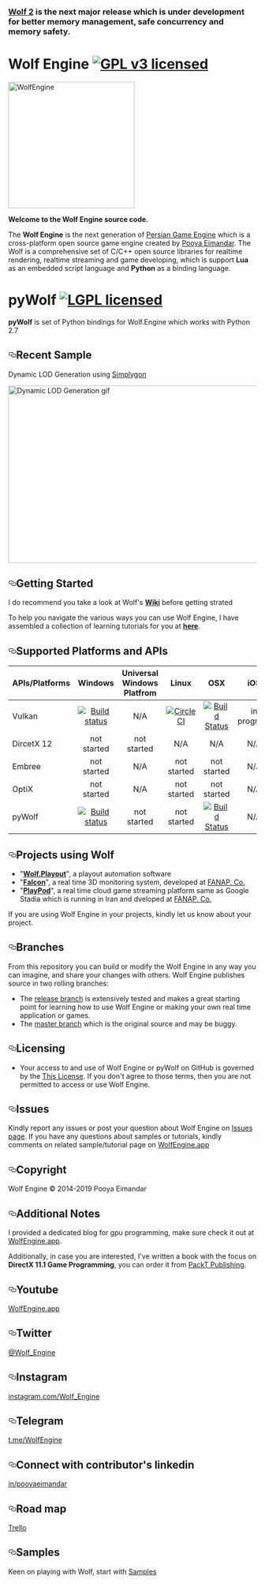 ### [Wolf 2](https://github.com/WolfEngine/Wolf.Engine/tree/2.0) is the next major release which is under development for better memory management, safe concurrency and memory safety.

# Wolf Engine [![GPL v3 licensed](https://img.shields.io/badge/License-GPL%20v3-blue.svg)](https://github.com/WolfEngine/Wolf.Engine/blob/master/LICENSE.md) 
<img src="https://raw.githubusercontent.com/PooyaEimandar/Wolf.Engine/master/Logo.png" width="256" height="256" alt="WolfEngine"/>
<p><b>Welcome to the Wolf Engine source code.</b></p> 
<p>The&nbsp;<b>Wolf Engine</b>&nbsp;is the next
generation of&nbsp;<a href="https://persianengine.codeplex.com/">Persian Game Engine</a>&nbsp;which is a
cross-platform open source game engine created by&nbsp;<a href="http://pooyaeimandar.com/">Pooya Eimandar</a>.
The Wolf is a comprehensive set of C/C++ open source libraries for realtime rendering, realtime streaming and game developing, which is support <b>Lua</b> as an embedded script language and <b>Python</b> as a binding language.</p>

<!--pyWolf-->
# pyWolf [![LGPL licensed](https://img.shields.io/badge/License-LGPL%20v3-blue.svg)](https://github.com/WolfEngine/Wolf.Engine/blob/master/LICENSE.md)
<p><b>pyWolf</b> is set of Python bindings for Wolf.Engine which works with Python 2.7</p>

<!--Recent Sample-->
<h2><a id="user-content-whatsnew" class="anchor" href="#whatsnew" aria-hidden="true"><svg aria-hidden="true" class="octicon octicon-link" height="16" version="1.1" viewBox="0 0 16 16" width="16"><path d="M4 9h1v1H4c-1.5 0-3-1.69-3-3.5S2.55 3 4 3h4c1.45 0 3 1.69 3 3.5 0 1.41-.91 2.72-2 3.25V8.59c.58-.45 1-1.27 1-2.09C10 5.22 8.98 4 8 4H4c-.98 0-2 1.22-2 2.5S3 9 4 9zm9-3h-1v1h1c1 0 2 1.22 2 2.5S13.98 12 13 12H9c-.98 0-2-1.22-2-2.5 0-.83.42-1.64 1-2.09V6.25c-1.09.53-2 1.84-2 3.25C6 11.31 7.55 13 9 13h4c1.45 0 3-1.69 3-3.5S14.5 6 13 6z"></path></svg></a>Recent Sample</h2>
<p>Dynamic LOD Generation using <a href="https://www.simplygon.com/" target="_blank">Simplygon</a></p>
<img src="https://raw.githubusercontent.com/WolfEngine/Wolf.Engine/master/samples/03_advances/07_lod/doc/view.gif" width="640" height="360" alt="Dynamic LOD Generation gif"/>

<!--Getting strated-->
<h2><a id="user-content-whatsnew" class="anchor" href="#whatsnew" aria-hidden="true"><svg aria-hidden="true" class="octicon octicon-link" height="16" version="1.1" viewBox="0 0 16 16" width="16"><path d="M4 9h1v1H4c-1.5 0-3-1.69-3-3.5S2.55 3 4 3h4c1.45 0 3 1.69 3 3.5 0 1.41-.91 2.72-2 3.25V8.59c.58-.45 1-1.27 1-2.09C10 5.22 8.98 4 8 4H4c-.98 0-2 1.22-2 2.5S3 9 4 9zm9-3h-1v1h1c1 0 2 1.22 2 2.5S13.98 12 13 12H9c-.98 0-2-1.22-2-2.5 0-.83.42-1.64 1-2.09V6.25c-1.09.53-2 1.84-2 3.25C6 11.31 7.55 13 9 13h4c1.45 0 3-1.69 3-3.5S14.5 6 13 6z"></path></svg></a>Getting Started</h2>
<p>I do recommend you take a look at Wolf's <b><a href="https://github.com/PooyaEimandar/Wolf.Engine/wiki" target="_blank">Wiki</a></b> before getting strated</p>
<p>To help you navigate the various ways you can use Wolf Engine, I have assembled a collection of learning tutorials for you at <a href="https://github.com/WolfEngine/Wolf.Engine/#samples"><b>here</b></a>.</p>

<!--Supported Platforms and APIs-->
<h2><a id="user-content-whatsnew" class="anchor" href="#whatsnew" aria-hidden="true"><svg aria-hidden="true" class="octicon octicon-link" height="16" version="1.1" viewBox="0 0 16 16" width="16"><path d="M4 9h1v1H4c-1.5 0-3-1.69-3-3.5S2.55 3 4 3h4c1.45 0 3 1.69 3 3.5 0 1.41-.91 2.72-2 3.25V8.59c.58-.45 1-1.27 1-2.09C10 5.22 8.98 4 8 4H4c-.98 0-2 1.22-2 2.5S3 9 4 9zm9-3h-1v1h1c1 0 2 1.22 2 2.5S13.98 12 13 12H9c-.98 0-2-1.22-2-2.5 0-.83.42-1.64 1-2.09V6.25c-1.09.53-2 1.84-2 3.25C6 11.31 7.55 13 9 13h4c1.45 0 3-1.69 3-3.5S14.5 6 13 6z"></path></svg></a>Supported Platforms and APIs</h2>


| APIs/Platforms |   Windows   | Universal Windows Platfrom |     Linux      |      OSX      |      iOS      |    Android    |
|----------------|:-----------:|:--------------------------:|:--------------:|:-------------:|:-------------:|:-------------:|
| Vulkan         |   [![Build status](https://ci.appveyor.com/api/projects/status/nrk0kn83tp1n47h3/branch/master?svg=true)](https://ci.appveyor.com/project/PooyaEimandar/wolf-engine/branch/master)  |            N/A             |   [![CircleCI](https://circleci.com/gh/WolfEngine/Wolf.Engine.svg?style=svg)](https://circleci.com/gh/WolfEngine/Wolf.Engine)  |    [![Build Status](https://travis-ci.org/WolfEngine/Wolf.Engine.svg?branch=master)](https://travis-ci.org/WolfEngine/Wolf.Engine)   |  in progress  |  in progress  |
| DircetX 12     | not started |         not started        |       N/A      |      N/A      |     N/A       |     N/A       |
| Embree         | not started |         N/A                |   not started  |  not started  |     N/A       |     N/A       |
| OptiX          | not started |         N/A                |   not started  |  not started  |     N/A       |     N/A       |
| pyWolf	       |   [![Build status](https://ci.appveyor.com/api/projects/status/5yy8wmj96yao3g0s?svg=true)](https://ci.appveyor.com/project/PooyaEimandar/wolf-engine-7lc14)  |         not started        |   not started  |    [![Build Status](https://travis-ci.org/WolfEngine/Wolf.Engine.svg?branch=master)](https://travis-ci.org/WolfEngine/Wolf.Engine)    |     N/A       |     N/A       |


<!--Projects-->
<h2><a id="user-content-projects" class="anchor" href="#projects" aria-hidden="true"><svg aria-hidden="true" class="octicon octicon-link" height="16" version="1.1" viewBox="0 0 16 16" width="16"><path d="M4 9h1v1H4c-1.5 0-3-1.69-3-3.5S2.55 3 4 3h4c1.45 0 3 1.69 3 3.5 0 1.41-.91 2.72-2 3.25V8.59c.58-.45 1-1.27 1-2.09C10 5.22 8.98 4 8 4H4c-.98 0-2 1.22-2 2.5S3 9 4 9zm9-3h-1v1h1c1 0 2 1.22 2 2.5S13.98 12 13 12H9c-.98 0-2-1.22-2-2.5 0-.83.42-1.64 1-2.09V6.25c-1.09.53-2 1.84-2 3.25C6 11.31 7.55 13 9 13h4c1.45 0 3-1.69 3-3.5S14.5 6 13 6z"></path></svg></a>Projects using Wolf</h2>
<ul>
<li>&quot;<a href="https://www.youtube.com/watch?v=EZSdEjBvuGY"><b>Wolf.Playout</b></a>&quot;, a playout automation software</li>
<li>&quot;<a href="https://youtu.be/ygpz35ddZ_4"><b>Falcon</b></a>&quot;, a real time 3D monitoring system, developed at <a href="https://fanap.ir/">FANAP. Co.</a></li>
<li>&quot;<a href="https://play.pod.land"><b>PlayPod</b></a>&quot;, a real time cloud game streaming platform same as Google Stadia which is running in Iran and dveloped at <a href="https://fanap.ir/">FANAP. Co.</a></li>
</ul>
<p>If you are using Wolf Engine in your projects, kindly let us know about your project.</p>

<!--Branches-->
<h2><a id="user-content-branches" class="anchor" href="#branches" aria-hidden="true"><svg aria-hidden="true" class="octicon octicon-link" height="16" version="1.1" viewBox="0 0 16 16" width="16"><path d="M4 9h1v1H4c-1.5 0-3-1.69-3-3.5S2.55 3 4 3h4c1.45 0 3 1.69 3 3.5 0 1.41-.91 2.72-2 3.25V8.59c.58-.45 1-1.27 1-2.09C10 5.22 8.98 4 8 4H4c-.98 0-2 1.22-2 2.5S3 9 4 9zm9-3h-1v1h1c1 0 2 1.22 2 2.5S13.98 12 13 12H9c-.98 0-2-1.22-2-2.5 0-.83.42-1.64 1-2.09V6.25c-1.09.53-2 1.84-2 3.25C6 11.31 7.55 13 9 13h4c1.45 0 3-1.69 3-3.5S14.5 6 13 6z"></path></svg></a>Branches</h2>
<p>From this repository you can build or modify the Wolf
Engine in any way you can imagine, and share your
changes with others. Wolf Engine publishes source in two rolling branches:</p>
<ul>
<li>The <a href="https://github.com/WolfEngine/Wolf.Engine/releases">release branch</a>&nbsp;is
extensively tested and makes a great starting point for learning how to use Wolf Engine or making your own real time application or games.</li>
<li>The&nbsp;<a href="https://github.com/WolfEngine/Wolf.Engine/tree/master">master branch</a> which is the original source and may be buggy.</li>
</ul>

<!--Licensing-->
<h2><a id="user-content-licensing" class="anchor" href="#licensing" aria-hidden="true"><svg aria-hidden="true" class="octicon octicon-link" height="16" version="1.1" viewBox="0 0 16 16" width="16"><path d="M4 9h1v1H4c-1.5 0-3-1.69-3-3.5S2.55 3 4 3h4c1.45 0 3 1.69 3 3.5 0 1.41-.91 2.72-2 3.25V8.59c.58-.45 1-1.27 1-2.09C10 5.22 8.98 4 8 4H4c-.98 0-2 1.22-2 2.5S3 9 4 9zm9-3h-1v1h1c1 0 2 1.22 2 2.5S13.98 12 13 12H9c-.98 0-2-1.22-2-2.5 0-.83.42-1.64 1-2.09V6.25c-1.09.53-2 1.84-2 3.25C6 11.31 7.55 13 9 13h4c1.45 0 3-1.69 3-3.5S14.5 6 13 6z"></path></svg></a>Licensing</h2>
<ul>
<li>Your access to and use of Wolf Engine or pyWolf on GitHub is governed by the&nbsp;<a href="https://github.com/WolfEngine/Wolf.Engine/blob/master/LICENSE.md">This License</a>. If you don't agree to those terms, then you are not permitted to access or use Wolf Engine.
</li>
</ul>

<!--Issues-->
<h2><a id="user-content-issues" class="anchor" href="#issues" aria-hidden="true"><svg aria-hidden="true" class="octicon octicon-link" height="16" version="1.1" viewBox="0 0 16 16" width="16"><path d="M4 9h1v1H4c-1.5 0-3-1.69-3-3.5S2.55 3 4 3h4c1.45 0 3 1.69 3 3.5 0 1.41-.91 2.72-2 3.25V8.59c.58-.45 1-1.27 1-2.09C10 5.22 8.98 4 8 4H4c-.98 0-2 1.22-2 2.5S3 9 4 9zm9-3h-1v1h1c1 0 2 1.22 2 2.5S13.98 12 13 12H9c-.98 0-2-1.22-2-2.5 0-.83.42-1.64 1-2.09V6.25c-1.09.53-2 1.84-2 3.25C6 11.31 7.55 13 9 13h4c1.45 0 3-1.69 3-3.5S14.5 6 13 6z"></path></svg></a>Issues</h2>
<p>
Kindly report any issues or post your question
about Wolf Engine on <a href="https://github.com/PooyaEimandar/Wolf.Engine/issues">Issues page</a>. If you have any questions about samples or tutorials, kindly comments on related sample/tutorial page on <a href="https://WolfEngine.app">WolfEngine.app</a>
</p>

<!--Copyright-->
<h2><a id="user-content-notes" class="anchor" href="#notes" aria-hidden="true"><svg aria-hidden="true" class="octicon octicon-link" height="16" version="1.1" viewBox="0 0 16 16" width="16"><path d="M4 9h1v1H4c-1.5 0-3-1.69-3-3.5S2.55 3 4 3h4c1.45 0 3 1.69 3 3.5 0 1.41-.91 2.72-2 3.25V8.59c.58-.45 1-1.27 1-2.09C10 5.22 8.98 4 8 4H4c-.98 0-2 1.22-2 2.5S3 9 4 9zm9-3h-1v1h1c1 0 2 1.22 2 2.5S13.98 12 13 12H9c-.98 0-2-1.22-2-2.5 0-.83.42-1.64 1-2.09V6.25c-1.09.53-2 1.84-2 3.25C6 11.31 7.55 13 9 13h4c1.45 0 3-1.69 3-3.5S14.5 6 13 6z"></path></svg></a>Copyright</h2>
<p>Wolf Engine © 2014-2019 Pooya Eimandar</p>

<!--Additional Notes-->
<h2><a id="user-content-notes" class="anchor" href="#notes" aria-hidden="true"><svg aria-hidden="true" class="octicon octicon-link" height="16" version="1.1" viewBox="0 0 16 16" width="16"><path d="M4 9h1v1H4c-1.5 0-3-1.69-3-3.5S2.55 3 4 3h4c1.45 0 3 1.69 3 3.5 0 1.41-.91 2.72-2 3.25V8.59c.58-.45 1-1.27 1-2.09C10 5.22 8.98 4 8 4H4c-.98 0-2 1.22-2 2.5S3 9 4 9zm9-3h-1v1h1c1 0 2 1.22 2 2.5S13.98 12 13 12H9c-.98 0-2-1.22-2-2.5 0-.83.42-1.64 1-2.09V6.25c-1.09.53-2 1.84-2 3.25C6 11.31 7.55 13 9 13h4c1.45 0 3-1.69 3-3.5S14.5 6 13 6z"></path></svg></a>Additional Notes</h2>
<p>
I provided a dedicated blog for gpu programming, make sure check it out at <a href="https://WolfEngine.app">WolfEngine.app</a>.
</p>
<p>
Additionally, in case you are interested, I've written a book with the focus on <b>DirectX 11.1 Game
Programming</b>, you can order it from <a href="http://www.packtpub.com/directx-11-1-game-programming/book">PackT Publishing</a>.
</p>

<!--Youtube-->
<h2><a id="user-content-twitter" class="anchor" href="#twitter" aria-hidden="true"><svg aria-hidden="true" class="octicon octicon-link" height="16" version="1.1" viewBox="0 0 16 16" width="16"><path d="M4 9h1v1H4c-1.5 0-3-1.69-3-3.5S2.55 3 4 3h4c1.45 0 3 1.69 3 3.5 0 1.41-.91 2.72-2 3.25V8.59c.58-.45 1-1.27 1-2.09C10 5.22 8.98 4 8 4H4c-.98 0-2 1.22-2 2.5S3 9 4 9zm9-3h-1v1h1c1 0 2 1.22 2 2.5S13.98 12 13 12H9c-.98 0-2-1.22-2-2.5 0-.83.42-1.64 1-2.09V6.25c-1.09.53-2 1.84-2 3.25C6 11.31 7.55 13 9 13h4c1.45 0 3-1.69 3-3.5S14.5 6 13 6z"></path></svg></a>Youtube</h2>
<a href="https://www.youtube.com/channel/UC5XZoDB5YHd07WSWeMAYyZQ">WolfEngine.app</a>

<!--Twitter-->
<h2><a id="user-content-twitter" class="anchor" href="#twitter" aria-hidden="true"><svg aria-hidden="true" class="octicon octicon-link" height="16" version="1.1" viewBox="0 0 16 16" width="16"><path d="M4 9h1v1H4c-1.5 0-3-1.69-3-3.5S2.55 3 4 3h4c1.45 0 3 1.69 3 3.5 0 1.41-.91 2.72-2 3.25V8.59c.58-.45 1-1.27 1-2.09C10 5.22 8.98 4 8 4H4c-.98 0-2 1.22-2 2.5S3 9 4 9zm9-3h-1v1h1c1 0 2 1.22 2 2.5S13.98 12 13 12H9c-.98 0-2-1.22-2-2.5 0-.83.42-1.64 1-2.09V6.25c-1.09.53-2 1.84-2 3.25C6 11.31 7.55 13 9 13h4c1.45 0 3-1.69 3-3.5S14.5 6 13 6z"></path></svg></a>Twitter</h2>
<a href="https://twitter.com/Wolf_Engine">@Wolf_Engine</a>

<!--Instagram Page-->
<h2><a id="user-content-twitter" class="anchor" href="#twitter" aria-hidden="true"><svg aria-hidden="true" class="octicon octicon-link" height="16" version="1.1" viewBox="0 0 16 16" width="16"><path d="M4 9h1v1H4c-1.5 0-3-1.69-3-3.5S2.55 3 4 3h4c1.45 0 3 1.69 3 3.5 0 1.41-.91 2.72-2 3.25V8.59c.58-.45 1-1.27 1-2.09C10 5.22 8.98 4 8 4H4c-.98 0-2 1.22-2 2.5S3 9 4 9zm9-3h-1v1h1c1 0 2 1.22 2 2.5S13.98 12 13 12H9c-.98 0-2-1.22-2-2.5 0-.83.42-1.64 1-2.09V6.25c-1.09.53-2 1.84-2 3.25C6 11.31 7.55 13 9 13h4c1.45 0 3-1.69 3-3.5S14.5 6 13 6z"></path></svg></a>Instagram</h2>
<a href="https://www.instagram.com/Wolf_Engine/">instagram.com/Wolf_Engine</a>

<!--Telegram Channel-->
<h2><a id="user-content-twitter" class="anchor" href="#twitter" aria-hidden="true"><svg aria-hidden="true" class="octicon octicon-link" height="16" version="1.1" viewBox="0 0 16 16" width="16"><path d="M4 9h1v1H4c-1.5 0-3-1.69-3-3.5S2.55 3 4 3h4c1.45 0 3 1.69 3 3.5 0 1.41-.91 2.72-2 3.25V8.59c.58-.45 1-1.27 1-2.09C10 5.22 8.98 4 8 4H4c-.98 0-2 1.22-2 2.5S3 9 4 9zm9-3h-1v1h1c1 0 2 1.22 2 2.5S13.98 12 13 12H9c-.98 0-2-1.22-2-2.5 0-.83.42-1.64 1-2.09V6.25c-1.09.53-2 1.84-2 3.25C6 11.31 7.55 13 9 13h4c1.45 0 3-1.69 3-3.5S14.5 6 13 6z"></path></svg></a>Telegram</h2>
<a href="https://t.me/WolfEngine">t.me/WolfEngine</a>

<!--Linkedin-->
<h2><a id="user-content-twitter" class="anchor" href="#twitter" aria-hidden="true"><svg aria-hidden="true" class="octicon octicon-link" height="16" version="1.1" viewBox="0 0 16 16" width="16"><path d="M4 9h1v1H4c-1.5 0-3-1.69-3-3.5S2.55 3 4 3h4c1.45 0 3 1.69 3 3.5 0 1.41-.91 2.72-2 3.25V8.59c.58-.45 1-1.27 1-2.09C10 5.22 8.98 4 8 4H4c-.98 0-2 1.22-2 2.5S3 9 4 9zm9-3h-1v1h1c1 0 2 1.22 2 2.5S13.98 12 13 12H9c-.98 0-2-1.22-2-2.5 0-.83.42-1.64 1-2.09V6.25c-1.09.53-2 1.84-2 3.25C6 11.31 7.55 13 9 13h4c1.45 0 3-1.69 3-3.5S14.5 6 13 6z"></path></svg></a>Connect with contributor's linkedin</h2>
<a href="https://www.linkedin.com/in/pooyaeimandar/">in/pooyaeimandar</a>

<!--Road map on Trello-->
<h2><a id="user-content-trello" class="anchor" href="#trello" aria-hidden="true"><svg aria-hidden="true" class="octicon octicon-link" height="16" version="1.1" viewBox="0 0 16 16" width="16"><path d="M4 9h1v1H4c-1.5 0-3-1.69-3-3.5S2.55 3 4 3h4c1.45 0 3 1.69 3 3.5 0 1.41-.91 2.72-2 3.25V8.59c.58-.45 1-1.27 1-2.09C10 5.22 8.98 4 8 4H4c-.98 0-2 1.22-2 2.5S3 9 4 9zm9-3h-1v1h1c1 0 2 1.22 2 2.5S13.98 12 13 12H9c-.98 0-2-1.22-2-2.5 0-.83.42-1.64 1-2.09V6.25c-1.09.53-2 1.84-2 3.25C6 11.31 7.55 13 9 13h4c1.45 0 3-1.69 3-3.5S14.5 6 13 6z"></path></svg></a>Road map</h2>
<a href="https://trello.com/b/O8axM8lj/wolf-engine">Trello</a>

<!--Samples-->
<h2><a id="user-content-samples" class="anchor" href="#samples" aria-hidden="true"><svg aria-hidden="true" class="octicon octicon-link" height="16" version="1.1" viewBox="0 0 16 16" width="16"><path d="M4 9h1v1H4c-1.5 0-3-1.69-3-3.5S2.55 3 4 3h4c1.45 0 3 1.69 3 3.5 0 1.41-.91 2.72-2 3.25V8.59c.58-.45 1-1.27 1-2.09C10 5.22 8.98 4 8 4H4c-.98 0-2 1.22-2 2.5S3 9 4 9zm9-3h-1v1h1c1 0 2 1.22 2 2.5S13.98 12 13 12H9c-.98 0-2-1.22-2-2.5 0-.83.42-1.64 1-2.09V6.25c-1.09.53-2 1.84-2 3.25C6 11.31 7.55 13 9 13h4c1.45 0 3-1.69 3-3.5S14.5 6 13 6z"></path></svg></a>Samples</h2>
<p>Keen on playing with Wolf, start with <a href="https://github.com/WolfEngine/Wolf.Engine/tree/master/samples">Samples</a></p>
